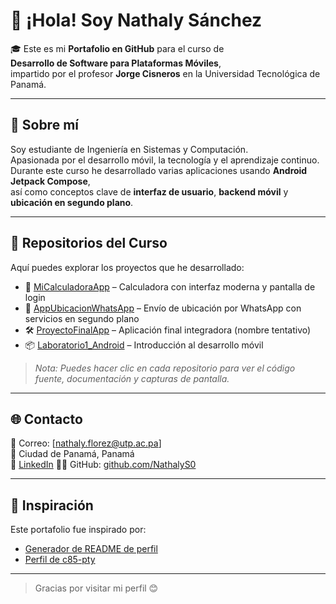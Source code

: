 # 👋 ¡Hola! Soy Nathaly Sánchez

🎓 Este es mi **Portafolio en GitHub** para el curso de  
**Desarrollo de Software para Plataformas Móviles**,  
impartido por el profesor **Jorge Cisneros** en la Universidad Tecnológica de Panamá.

---

## 🚀 Sobre mí

Soy estudiante de Ingeniería en Sistemas y Computación.  
Apasionada por el desarrollo móvil, la tecnología y el aprendizaje continuo.  
Durante este curso he desarrollado varias aplicaciones usando **Android Jetpack Compose**,  
así como conceptos clave de **interfaz de usuario**, **backend móvil** y **ubicación en segundo plano**.

---

## 📂 Repositorios del Curso

Aquí puedes explorar los proyectos que he desarrollado:

- 📱 [MiCalculadoraApp](https://github.com/NathalyS0/MiCalculadoraApp) – Calculadora con interfaz moderna y pantalla de login
- 📍 [AppUbicacionWhatsApp](https://github.com/NathalyS0/AppUbicacionWhatsApp) – Envío de ubicación por WhatsApp con servicios en segundo plano
- 🛠️ [ProyectoFinalApp](https://github.com/NathalyS0/ProyectoFinalApp) – Aplicación final integradora (nombre tentativo)
- 📦 [Laboratorio1_Android](https://github.com/NathalyS0/Laboratorio1_Android) – Introducción al desarrollo móvil

> _Nota: Puedes hacer clic en cada repositorio para ver el código fuente, documentación y capturas de pantalla._

---

## 🌐 Contacto

📧 Correo: [nathaly.florez@utp.ac.pa]  
📍 Ciudad de Panamá, Panamá  
🔗 [LinkedIn]([https://www.linkedin.com/in/tu-perfil](https://www.linkedin.com/in/nathaly-sanchez-0909b331a?utm_source=share&utm_campaign=share_via&utm_content=profile&utm_medium=ios_app))  
🧑‍💻 GitHub: [github.com/NathalyS0](https://github.com/NathalyS0)

---

## 🌟 Inspiración

Este portafolio fue inspirado por:

- [Generador de README de perfil](https://rahuldkjain.github.io/gh-profile-readme-generator/)
- [Perfil de c85-pty](https://github.com/c85-pty)

---

> Gracias por visitar mi perfil 😊
